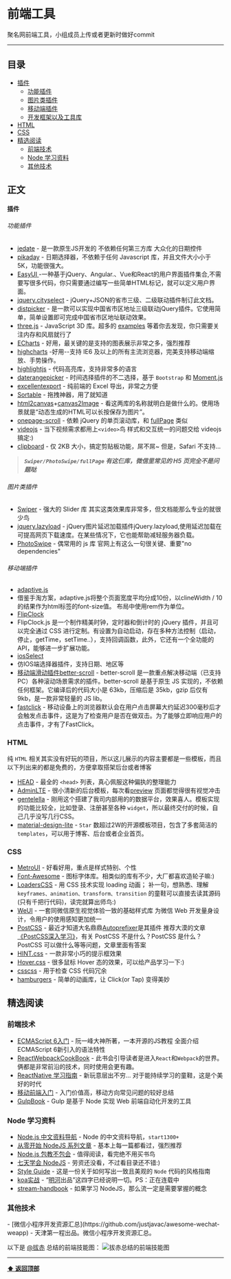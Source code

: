 # 前端工具 

聚名网前端工具，小组成员上传或者更新时做好commit

---

## 目录
- [插件](#plugins)
  - [功能插件](#features)
  - [图片类插件](#images)
  - [移动端插件](#mobile)
  - [开发框架以及工具库](#framework)
- [HTML](#html)
- [CSS](#css)
- [精选阅读](#read)
  - [前端技术](#fedev)
  - [Node 学习资料](#node_read)
  - [其他技术](#otherdev)

## 正文

<h4 id="plugins">插件</h4>

<h6 id="features">功能插件</h6>

- [jedate](http://www.jemui.com/uidoc/jedate.html) - 是一款原生JS开发的 不依赖任何第三方库 大众化的日期控件
- [pikaday](https://github.com/qiaoer1234/Pikaday)  - 日期选择器，不依赖于任何 Javascript 库，并且文件大小小于 5K，功能很强大。
- [EasyUI ](http://www.jeasyui.net/plugins) -一种基于jQuery、Angular.、Vue和React的用户界面插件集合,不需要写很多代码，你只需要通过编写一些简单HTML标记，就可以定义用户界面。
- [jquery.cityselect](https://github.com/akveo/blur-admin) - jQuery+JSON的省市三级、二级联动插件制订此文档。
- [distpicker](https://github.com/fengyuanchen/distpicker) - 是一款可以实现中国省市区地址三级联动jQuery插件。它使用简单，简单设置即可完成中国省市区地址联动效果。
- [three.js](https://github.com/mrdoob/three.js) - JavaScript 3D 库。超多的 [examples](http://threejs.org/examples/) 等着你去发现，你只需要关注内存和风扇就行了
- [ECharts](http://echarts.baidu.com/index.html) - 好用，最关键的是支持的图表展示非常之多，强烈推荐
- [highcharts](  https://www.hcharts.cn/demo/highcharts ) -好用--支持 IE6 及以上的所有主流浏览器，完美支持移动端缩放、手势操作。
- [highlightjs](https://highlightjs.org/) - 代码高亮库，支持非常多的语言
- [daterangepicker](http://www.daterangepicker.com) - 时间选择插件的不二选择，基于 ```Bootstrap``` 和 [Moment.js](http://momentjs.com/)
- [excellentexport](https://github.com/jmaister/excellentexport) - 纯前端的 Excel 导出，非常之方便
- [Sortable](https://github.com/RubaXa/Sortable) - 拖拽神器，用了就知道
- [html2canvas](https://github.com/niklasvh/html2canvas)+[canvas2Image](https://github.com/randreucetti/canvas2image) - 看这两库的名称就明白是做什么的。使用场景就是“动态生成的HTML可以长按保存为图片”。
- [onepage-scroll](https://github.com/peachananr/onepage-scroll) - 依赖 jQuery 的单页滚动库，和 [fullPage](http://alvarotrigo.com/fullPage/) 类似
- [videojs](http://videojs.com/) - 当下视频需求都用上```<video>```鸟 样式和交互统一的问题交给 videojs 搞定:)
- [clipboard](http://zenorocha.github.io/clipboard.js/) - 仅 2KB 大小，搞定剪贴板功能，屌不屌~ 但是，Safari 不支持...

> ___```Swiper/PhotoSwipe/fullPage``` 有这仨库，微信里常见的 H5 页完全不是问题哒___

<h6 id="images">图片类插件</h6>

- [Swiper](http://www.swiper.com.cn) - 强大的 Slider 库 其实这类效果库非常多，但文档能那么专业的就很少鸟
- [jquery.lazyload](http://www.jq22.com/yanshi390) - jQuery图片延迟加载插件jQuery.lazyload,使用延迟加载在可提高网页下载速度。在某些情况下，它也能帮助减轻服务器负载。
- [PhotoSwipe](http://photoswipe.com/) - 偶常用的 js 库 官网上有这么一句很关键、重要"no dependencies"

<h6 id="mobile">移动端插件</h6>

- [adaptive.js](https://github.com/Vibing/adaptive) 
- 借鉴手淘方案，adaptive.js将整个页面宽度平均分成10份，以clineWidth / 10的结果作为html标签的font-size值。 布局中使用rem作为单位。
- [FlipClock](http://www.flipclockjs.com/) 
- FlipClock.js 是一个制作精美时钟，定时器和倒计时的 jQuery 插件，并且可以完全通过 CSS 进行定制。有设置为自动启动，存在多种方法控制（启动，停止，getTime，setTime..），支持回调函数，此外，它还有一个全功能的API，能够进一步扩展功能。
- [iosSelect](http://zhoushengfe.com/iosselect/website/index.html) 
- 仿IOS端选择器插件，支持日期、地区等
- [移动端滑动插件better-scroll](http://ustbhuangyi.github.io/better-scroll/doc/zh-hans/#better-scroll) - better-scroll 是一款重点解决移动端（已支持 PC）各种滚动场景需求的插件。better-scroll 是基于原生 JS 实现的，不依赖任何框架。它编译后的代码大小是 63kb，压缩后是 35kb，gzip 后仅有 9kb，是一款非常轻量的 JS lib。
- [fastclick](https://majing.io/posts/10000007721218) - 移动设备上的浏览器默认会在用户点击屏幕大约延迟300毫秒后才会触发点击事件，这是为了检查用户是否在做双击。为了能够立即响应用户的点击事件，才有了FastClick。


<h3 id="html">HTML</h3>

纯 ```HTML``` 相关其实没有好玩的项目，所以这儿展示的内容主要都是一些模板，而且以下列出来的都是免费的，方便拿取搭架后台或者博客

- [HEAD](https://github.com/joshbuchea/HEAD) - 最全的 ```<head>``` 列表，真心佩服这种偏执的整理能力
- [AdminLTE](https://github.com/almasaeed2010/AdminLTE) - 很小清新的后台模板，每次看[preview](https://almsaeedstudio.com/preview) 页面都觉得很有视觉冲击
- [gentelella](https://github.com/puikinsh/gentelella) - 刚用这个搭建了我司内部用的的数据平台，效果喜人。模板实现的功能比较全，比如登录、注册甚至各种 ```widget```，所以最终交付的时候，自己几乎没写几行CSS。
- [material-design-lite](https://github.com/google/material-design-lite) - ```Star``` 数超过2W的开源模板项目，包含了多套简洁的 ```templates```，可以用于博客、后台或者企业首页。

<h3 id="css">CSS</h3>

- [MetroUI](http://metroui.org.ua/) - 好看好用，重点是样式特别、个性
- [Font-Awesome](http://fontawesome.io/) - 图标字体库。相类似的库有不少，大厂都喜欢造轮子嘛:)
- [LoadersCSS](https://connoratherton.com/loaders) - 用 CSS 技术实现 loading 动画； 补一句，想熟悉、理解 ```keyframes、animation、transform、transition``` 的童鞋可以直接去读其源码(只有千把行代码)，读完就算出师鸟:)
- [WeUI](https://github.com/weui/weui) - 一套同微信原生视觉体验一致的基础样式库 为微信 Web 开发量身设计，令用户的使用感知更加统一
- [PostCSS](https://github.com/postcss/postcss) - 最近才知道大名鼎鼎[Autoprefixer](https://github.com/postcss/autoprefixer)是其插件 推荐大漠的文章[《PostCSS深入学习》](http://www.w3cplus.com/PostCSS/postcss-deep-dive-what-you-need-to-know.html)，有关 PostCSS 不是什么？PostCSS 是什么？PostCSS 可以做什么等等问题，文章里面有答案
- [HINT.css](https://github.com/chinchang/hint.css) - 一款非常小巧的提示框效果
- [Hover.css](http://ianlunn.github.io/Hover/) - 很多鼠标 Hover 态的效果，可以给产品学习一下:)
- [csscss](https://github.com/zmoazeni/csscss) - 用于检查 CSS 代码冗余 
- [hamburgers](https://jonsuh.com/hamburgers/) - 简单的动画库，让 Click(or Tap) 变得美妙


<h2 id="read">精选阅读</h2>

<h3 id="fedev">前端技术</h3>

- [ECMAScript 6入门](http://es6.ruanyifeng.com/) - 阮一峰大神所著，一本开源的JS教程 全面介绍 ECMAScript 6新引入的语法特性
- [ReactWebpackCookBook](https://fakefish.github.io/react-webpack-cookbook/index.html) - 此书会引导读者是进入```React```和```Webpack```的世界。 俩都是非常前沿的技术，同时使用会更有趣。
- [ReactNative 学习指南](https://github.com/ele828/react-native-guide) - 新玩意层出不穷... 对于能持续学习的童鞋，这是个美好的时代
- [移动前端入门](http://gold.xitu.io/entry/56c29abfa34131005b8cb1f3) - 入门价值高，移动方向常见问题的较好总结
- [GulpBook](https://github.com/nimojs/gulp-book) - Gulp 是基于 Node 实现 Web 前端自动化开发的工具

<h3 id="node_read">Node 学习资料</h3>

- [Node.js 中文资料导航](https://github.com/youyudehexie/node123) - Node 的中文资料导航，```start1300+```
- [从零开始 NodeJS 系列文章](http://blog.fens.me/series-nodejs/) - 基本上每一篇都看过，强烈推荐
- [Node.js 包教不包会](http://nqdeng.github.io/7-days-nodejs/) - 值得阅读，看完绝不用买书鸟
- [七天学会 NodeJS](https://github.com/alsotang/node-lessons) - 劳资还没看，不过看目录还不错:)
- [Style Guide](https://github.com/dead-horse/node-style-guide) - 这是一份关于如何写出一致且美观的 ```Node``` 代码的风格指南
- [koa实战](http://book.apebook.org/minghe/koa-action/index.html) - “[明河](https://github.com/minghe)出品”这四字已经说明一切。PS：正在连载中
- [stream-handbook](https://github.com/jabez128/stream-handbook) - 如果学习 NodeJS，那么流一定是需要掌握的概念

<h3 id="otherdev">其他技术</h3>
- [微信小程序开发资源汇总](https://github.com/justjavac/awesome-wechat-weapp) - 天津第一程出品。微信小程序开发资源汇总。


以下是 [@拔赤](http://weibo.com/jayli) 总结的前端技能图：
![拔赤总结的前端技能图](https://raw.githubusercontent.com/nieweidong/fetool/master/img/fe.jpg)

---

**[⬆ 返回顶部](#前端工具)**
